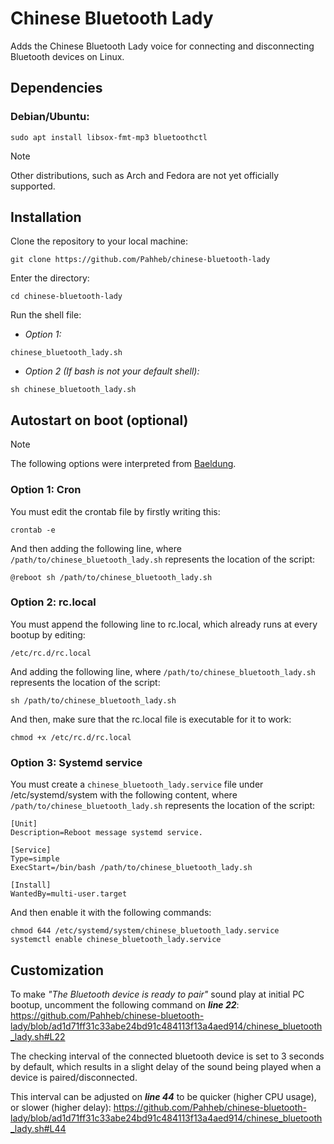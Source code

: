 # Chinese Bluetooth Lady
Adds the Chinese Bluetooth Lady voice for connecting and disconnecting Bluetooth devices on Linux.


## Dependencies

### Debian/Ubuntu:
```
sudo apt install libsox-fmt-mp3 bluetoothctl
```
> [!NOTE]
> Other distributions, such as Arch and Fedora are not yet officially supported.


## Installation
Clone the repository to your local machine:
```
git clone https://github.com/Pahheb/chinese-bluetooth-lady
```
Enter the directory:
```
cd chinese-bluetooth-lady
```
Run the shell file:  
- *Option 1:*
```
chinese_bluetooth_lady.sh
```
- *Option 2 (If bash is not your default shell):*
```
sh chinese_bluetooth_lady.sh
```

## Autostart on boot (optional)

> [!NOTE]
> The following options were interpreted from [Baeldung](https://www.baeldung.com/linux/run-script-on-startup).

### Option 1: Cron
You must edit the crontab file by firstly writing this:
```
crontab -e
```
And then adding the following line, where `/path/to/chinese_bluetooth_lady.sh` represents the location of the script:
```
@reboot sh /path/to/chinese_bluetooth_lady.sh
```

### Option 2: rc.local
You must append the following line to rc.local, which already runs at every bootup by editing:
```
/etc/rc.d/rc.local
```
And adding the following line, where `/path/to/chinese_bluetooth_lady.sh` represents the location of the script:
```
sh /path/to/chinese_bluetooth_lady.sh
```
And then, make sure that the rc.local file is executable for it to work:
```
chmod +x /etc/rc.d/rc.local
```

### Option 3: Systemd service
You must create a `chinese_bluetooth_lady.service` file under /etc/systemd/system with the following content, where `/path/to/chinese_bluetooth_lady.sh` represents the location of the script:
```
[Unit]
Description=Reboot message systemd service.

[Service]
Type=simple
ExecStart=/bin/bash /path/to/chinese_bluetooth_lady.sh

[Install]
WantedBy=multi-user.target
```
And then enable it with the following commands:
```
chmod 644 /etc/systemd/system/chinese_bluetooth_lady.service
systemctl enable chinese_bluetooth_lady.service
```

## Customization
To make *"The Bluetooth device is ready to pair"* sound play at initial PC bootup, uncomment the following command on ***line 22***:
https://github.com/Pahheb/chinese-bluetooth-lady/blob/ad1d71ff31c33abe24bd91c484113f13a4aed914/chinese_bluetooth_lady.sh#L22

The checking interval of the connected bluetooth device is set to 3 seconds by default, which results in a slight delay of the sound being played when a device is paired/disconnected.

This interval can be adjusted on ***line 44*** to be quicker (higher CPU usage), or slower (higher delay):
https://github.com/Pahheb/chinese-bluetooth-lady/blob/ad1d71ff31c33abe24bd91c484113f13a4aed914/chinese_bluetooth_lady.sh#L44
